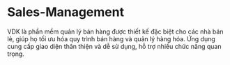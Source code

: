 # Sales-Management
VDK là phần mềm quản lý bán hàng được thiết kế đặc biệt cho các nhà bán lẻ, giúp họ tối ưu hóa quy trình bán hàng và quản lý hàng hóa. Ứng dụng cung cấp giao diện thân thiện và dễ sử dụng, hỗ trợ nhiều chức năng quan trọng.
